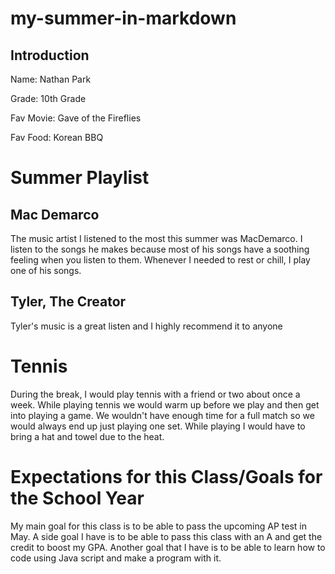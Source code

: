 # my-summer-in-markdown
## Introduction
<p>Name: Nathan Park</p>
<p>Grade: 10th Grade</p>
<p>Fav Movie: Gave of the Fireflies</p>
<p>Fav Food: Korean BBQ</p>

# Summer Playlist 
## Mac Demarco
<p>The music artist I listened to the most this summer was MacDemarco. I listen to the songs he makes because most of his songs have a soothing feeling when you listen to them. Whenever I needed to rest or chill, I play one of his songs.</p>

## Tyler, The Creator
<p> Tyler's music is a great listen and I highly recommend it to anyone</p>

# Tennis
<p>During the break, I would play tennis with a friend or two about once a week. While playing tennis we would warm up before we play and then get into playing a game. We wouldn't have enough time for a full match so we would always end up just playing one set. While playing I would have to bring a hat and towel due to the heat. </p>

# Expectations for this Class/Goals for the School Year
<p>My main goal for this class is to be able to pass the upcoming AP test in May. A side goal I have is to be able to pass this class with an A and get the credit to boost my GPA. Another goal that I have is to be able to learn how to code using Java script and make a program with it. </p>
